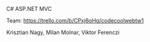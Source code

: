 
C# ASP.NET MVC 


Team:
https://trello.com/b/CPxj6oHg/codecoolwebtw1


Krisztian Nagy, Milan Molnar, Viktor Ferenczi
